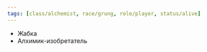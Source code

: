 ```yaml
---
tags: [class/alchemist, race/grung, role/player, status/alive]
---
```


- Жабка
- Алхимик-изобретатель
